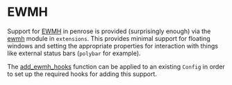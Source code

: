 # EWMH

Support for [EWMH][0] in penrose is provided (surprisingly enough) via the [ewmh][1] module
in `extensions`. This provides minimal support for floating windows and setting the appropriate
properties for interaction with things like external status bars (`polybar` for example).

The [add_ewmh_hooks][2] function can be applied to an existing `Config` in order to set up the
required hooks for adding this support.


  [0]: https://specifications.freedesktop.org/wm-spec/latest/
  [1]: https://sminez.github.io/penrose/rustdoc/penrose/extensions/hooks/ewmh/index.html
  [2]: https://sminez.github.io/penrose/rustdoc/penrose/extensions/hooks/ewmh/fn.add_ewmh_hooks.html
